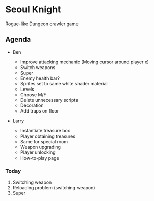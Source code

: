 # Seoul Knight
Rogue-like Dungeon crawler game

## Agenda
* Ben
  * Improve attacking mechanic (Moving cursor around player x)
  * Switch weapons
  * Super
  * Enemy health bar?
  * Sprites set to same white shader material
  * Levels
  * Choose M/F
  * Delete unnecessary scripts
  * Decoration
  * Add traps on floor

* Larry
  * Instantiate treasure box
  * Player obtaining treasures
  * Same for special room
  * Weapon upgrading
  * Player unlocking
  * How-to-play page

### Today
1. Switching weapon
2. Reloading problem (switching weapon)
3. Super


